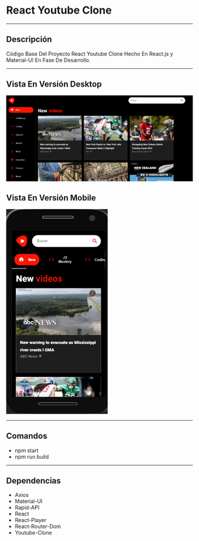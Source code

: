 # React Youtube Clone

---

## Descripción

Código Base Del Proyecto React Youtube Clone Hecho En React.js y Material-UI En Fase De Desarrollo.

---

## Vista En Versión Desktop

![Vista_En_Versión_Desktop](src/assets/images/desktopScreen.png)

## Vista En Versión Mobile

![Vista_En_Versión_Mobile](src/assets/images/mobileScreen.png)

---

<!-- ## Enlace A La Aplicación

- [Lyriks](https://lyrics-chi.vercel.app/)

--- -->

## Comandos

- npm start
- npm run build

---

## Dependencias

- Axios
- Material-UI
- Rapid-API
- React
- React-Player
- React-Router-Dom
- Youtube-Clone
